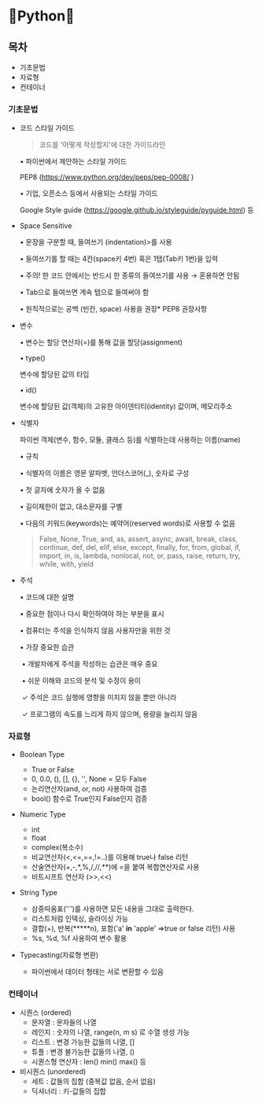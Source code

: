 # 👻Python🧠

## 목차

- 기초문법
- 자료형
- 컨테이너



### 기초문법

- 코드 스타일 가이드

  > 코드를 '어떻게 작성할지'에 대한 가이드라인

  • 파이썬에서 제안하는 스타일 가이드

     PEP8 (https://www.python.org/dev/peps/pep-0008/ )

  • 기업, 오픈소스 등에서 사용되는 스타일 가이드

     Google Style guide (https://google.github.io/styleguide/pyguide.html) 등

- Space Sensitive

  • 문장을 구분할 때, 들여쓰기 (indentation)>를 사용 

  • 들여쓰기를 할 때는 4칸(space키 4번) 혹은 1탭(Tab키 1번)을 입력 

  • 주의! 한 코드 안에서는 반드시 한 종류의 들여쓰기를 사용 → 혼용하면 안됨 

  • Tab으로 들여쓰면 계속 탭으로 들여써야 함 

  • 원칙적으로는 공백 (빈칸, space) 사용을 권장* PEP8 권장사항

- 변수

  • 변수는 할당 연산자(=)를 통해 값을 할당(assignment) 

  • type()

     변수에 할당된 값의 타입 

  • id()

     변수에 할당된 값(객체)의 고유한 아이덴티티(identity) 값이며, 메모리주소

- 식별자

  파이썬 객체(변수, 함수, 모듈, 클래스 등)를 식별하는데 사용하는 이름(name) 

  • 규칙

     • 식별자의 이름은 영문 알파벳, 언더스코어(_), 숫자로 구성

     • 첫 글자에 숫자가 올 수 없음

     • 길이제한이 없고, 대소문자를 구별

     • 다음의 키워드(keywords)는 예약어(reserved words)로 사용할 수 없음

  > False, None, True, and, as, assert, async, await, break, class, continue, def, del, elif, else, except, finally, for, from, global, if, import, in, is, lambda, nonlocal, not, or, pass, raise, return, try, while, with, yield

- 주석

  • 코드에 대한 설명

     • 중요한 점이나 다시 확인하여야 하는 부분을 표시

     • 컴퓨터는 주석을 인식하지 않음 사용자만을 위한 것

  • 가장 중요한 습관

  ​    • 개발자에게 주석을 작성하는 습관은 매우 중요

  ​    • 쉬운 이해와 코드의 분석 및 수정이 용이

  ​          ✓ 주석은 코드 실행에 영향을 미치지 않을 뿐만 아니라

  ​          ✓ 프로그램의 속도를 느리게 하지 않으며, 용량을 늘리지 않음



### 자료형

- Boolean Type
  - True or False
  - 0, 0.0, (), [], {}, '', None = 모두 False
  - 논리연산자(and, or, not) 사용하여 검증
  -  bool() 함수로 True인지 False인지 검증

- Numeric Type
  - int
  - float
  - complex(복소수)
  - 비교연산자(<,<=,==,!=..)를 이용해 true나 false 리턴
  - 산술연산자(+,-,*,%,/,//,**)에 =을 붙여 복합연산자로 사용
  - 비트시프트 연산자 (>>,<<)

- String Type
  - 삼중따옴표(''')를 사용하면 모든 내용을 그대로 출력한다.
  - 리스트처럼 인덱싱, 슬라이싱 가능
  - 결합(+), 반복(*****n), 포함('a' **in** 'apple' =>true or false 리턴) 사용
  - %s, %d, %f 사용하여 변수 활용
  
- Typecasting(자료형 변환)
  - 파이썬에서 데이터 형태는 서로 변환할 수 있음



### 컨테이너

- 시퀀스 (ordered)
  - 문자열 : 문자들의 나열
  - 레인지 : 숫자의 나열, range(n, m s) 로 수열 생성 가능
  - 리스트 : 변경 가능한 값들의 나열, []
  - 튜플 : 변경 불가능한 값들의 나열, ()
  - 시퀀스형 연산자 : len() min() max() 등
- 비시퀀스 (unordered)
  - 세트 : 값들의 집합 (중복값 없음, 순서 없음)
  - 딕셔너리 : 키-값들의 집합

